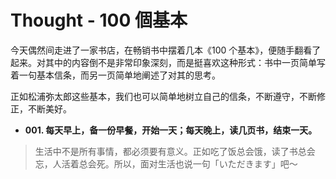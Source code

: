 # Thought - 100 個基本

今天偶然间走进了一家书店，在畅销书中摆着几本《100 个基本》，便随手翻看了起来。对其中的内容倒不是非常印象深刻，而是挺喜欢这种形式：书中一页简单写着一句基本信条，而另一页简单地阐述了对其的思考。

正如松浦弥太郎这些基本，我们也可以简单地树立自己的信条，不断遵守，不断修正，不断美好。

- **001. 每天早上，备一份早餐，开始一天；每天晚上，读几页书，结束一天。**

> 生活中不是所有事情，都必须要有意义。正如吃了饭总会饿，读了书总会忘，人活着总会死。所以，面对生活也说一句「いただきます」吧～